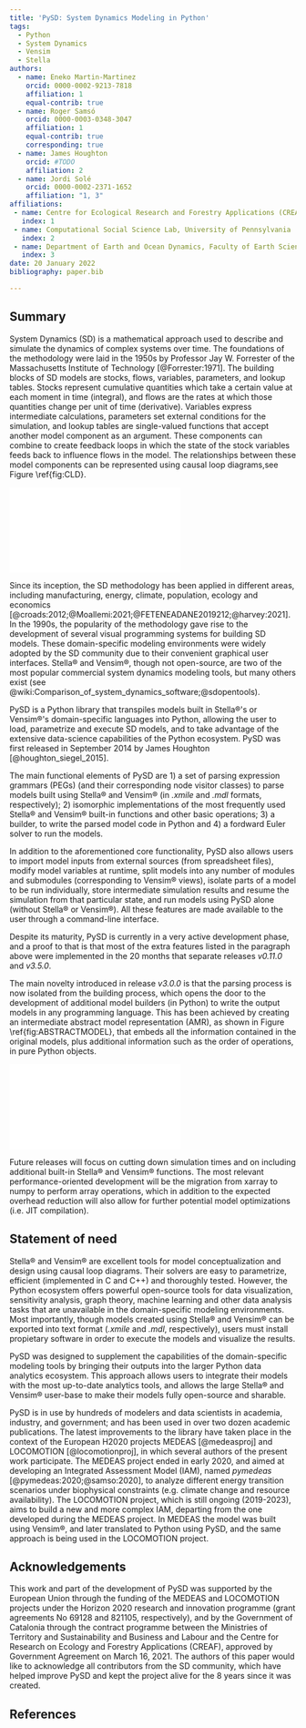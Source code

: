 ```yaml
---
title: 'PySD: System Dynamics Modeling in Python'
tags:
  - Python
  - System Dynamics
  - Vensim
  - Stella
authors:
  - name: Eneko Martin-Martinez
    orcid: 0000-0002-9213-7818
    affiliation: 1
    equal-contrib: true
  - name: Roger Samsó
    orcid: 0000-0003-0348-3047
    affiliation: 1
    equal-contrib: true
    corresponding: true
  - name: James Houghton
    orcid: #TODO
    affiliation: 2
  - name: Jordi Solé
    orcid: 0000-0002-2371-1652
    affiliation: "1, 3"
affiliations:
 - name: Centre for Ecological Research and Forestry Applications (CREAF)
   index: 1
 - name: Computational Social Science Lab, University of Pennsylvania
   index: 2
 - name: Department of Earth and Ocean Dynamics, Faculty of Earth Sciences, University of Barcelona
   index: 3
date: 20 January 2022
bibliography: paper.bib

---
```


## Summary

System Dynamics (SD) is a mathematical approach used to describe and simulate the dynamics of complex systems over time. The foundations of the methodology were laid in the 1950s by Professor Jay W. Forrester of the Massachusetts Institute of Technology [@Forrester:1971]. The building blocks of SD models are stocks, flows, variables, parameters, and lookup tables. Stocks represent cumulative quantities which take a certain value at each moment in time (integral), and flows are the rates at which those quantities change per unit of time (derivative). Variables express intermediate calculations, parameters set external conditions for the simulation, and lookup tables are single-valued functions that accept another model component as an argument. These components can combine to create feedback loops in which the state of the stock variables feeds back to influence flows in the model. The relationships between these model components can be represented using causal loop diagrams,see Figure \ref{fig:CLD}.

![An example Causal Loop Diagram showing how the various components of system dynamics models are visualized by domain-specific modeling environments. \label{fig:CLD}](CLD_example.pdf)

Since its inception, the SD methodology has been applied in different areas, including manufacturing, energy, climate, population, ecology and economics [@croads:2012;@Moallemi:2021;@FETENEADANE2019212;@harvey:2021]. In the 1990s, the popularity of the methodology gave rise to the development of several visual programming systems for building SD models. These domain-specific modeling environments were widely adopted by the SD community due to their convenient graphical user interfaces. Stella&#174; and Vensim&#174;, though not open-source, are two of the most popular commercial system dynamics modeling tools, but many others exist (see @wiki:Comparison_of_system_dynamics_software;@sdopentools).

PySD is a Python library that transpiles models built in Stella&#174;'s or Vensim&#174;'s domain-specific languages into Python, allowing the user to load, parametrize and execute SD models, and to take advantage of the extensive data-science capabilities of the Python ecosystem. PySD was first released in September 2014 by James Houghton [@houghton_siegel_2015].

The main functional elements of PySD are 1) a set of parsing expression grammars (PEGs) (and their corresponding node visitor classes) to parse models built using Stella&#174; and Vensim&#174; (in *.xmile* and *.mdl* formats, respectively); 2) isomorphic implementations of the most frequently used Stella&#174; and Vensim&#174; built-in functions and other basic operations; 3) a builder, to write the parsed model code in Python and 4) a fordward Euler solver to run the models.

In addition to the aforementioned core functionality, PySD also allows users to import model inputs from external sources (from spreadsheet files), modify model variables at runtime, split models into any number of modules and submodules (corresponding to Vensim&#174; views), isolate parts of a model to be run individually, store intermediate simulation results and resume the simulation from that particular state, and run models using PySD alone (without Stella&#174; or Vensim&#174;). All these features are made available to the user through a command-line interface.

Despite its maturity, PySD is currently in a very active development phase, and a proof to that is that most of the extra features listed in the paragraph above were implemented in the 20 months that separate releases *v0.11.0* and *v3.5.0*.

The main novelty introduced in release *v3.0.0* is that the parsing process is now isolated from the building process, which opens the door to the development of additional model builders (in Python) to write the output models in any programming language. This has been achieved by creating an intermediate abstract model representation (AMR), as shown in Figure \ref{fig:ABSTRACTMODEL}, that embeds all the information contained in the original models, plus additional information such as the order of operations, in pure Python objects.

![New model parsing-building logic in PySD v3.0.0. PEG acronym stands for Parsing Expression Grammar. \label{fig:ABSTRACTMODEL}](abstract_model.pdf)

Future releases will focus on cutting down simulation times and on including additional built-in Stella&#174; and Vensim&#174; functions. The most relevant performance-oriented development will be the migration from xarray to numpy to perform array operations, which in addition to the expected overhead reduction will also allow for further potential model optimizations (i.e. JIT compilation).

## Statement of need

Stella&#174; and Vensim&#174; are excellent tools for model conceptualization and design using causal loop diagrams. Their solvers are easy to parametrize, efficient (implemented in C and C++) and thoroughly tested. However, the Python ecosystem offers powerful open-source tools for data visualization, sensitivity analysis, graph theory, machine learning and other data analysis tasks that are unavailable in the domain-specific modeling environments. Most importantly, though models created using Stella&#174; and Vensim&#174; can be exported into text format (*.xmile* and *.mdl*, respectively), users must install propietary software in order to execute the models and visualize the results.

PySD was designed to supplement the capabilities of the domain-specific modeling tools by bringing their outputs into the larger Python data analytics ecosystem. This approach allows users to integrate their models with the most up-to-date analytics tools, and allows the large Stella&#174; and Vensim&#174; user-base to make their models fully open-source and sharable.

PySD is in use by hundreds of modelers and data scientists in academia, industry, and government; and has been used in over two dozen academic publications. The latest improvements to the library have taken place in the context of the European H2020 projects MEDEAS [@medeasproj] and LOCOMOTION [@locomotionproj], in which several authors of the present work participate. The MEDEAS project ended in early 2020, and aimed at developing an Integrated Assessment Model (IAM), named *pymedeas* [@pymedeas:2020;@samso:2020], to analyze different energy transition scenarios under biophysical constraints (e.g. climate change and resource availability). The LOCOMOTION project, which is still ongoing (2019-2023), aims to build a new and more complex IAM, departing from the one developed during the MEDEAS project. In MEDEAS the model was built using Vensim&#174;, and later translated to Python using PySD, and the same approach is being used in the LOCOMOTION project.

## Acknowledgements

This work and part of the development of PySD was supported by the European Union through the funding of the MEDEAS and LOCOMOTION projects under the Horizon 2020 research and innovation programme (grant agreements No 69128 and 821105, respectively), and by the Government of Catalonia through the contract programme between the Ministries of Territory and Sustainability and Business and Labour and the Centre for Research on Ecology and Forestry Applications (CREAF), approved by Government Agreement on March 16, 2021.
The authors of this paper would like to acknowledge all contributors from the SD community, which have helped improve PySD and kept the project alive for the 8 years since it was created.

## References
